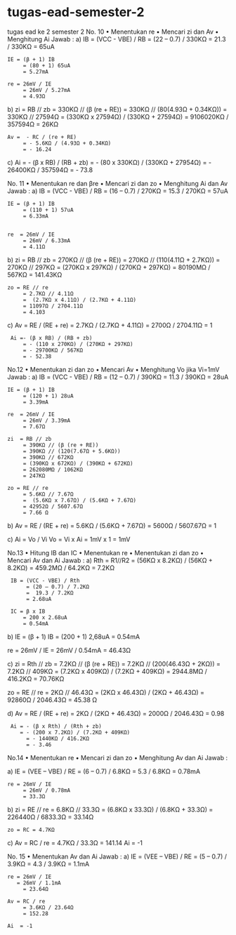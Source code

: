 # tugas-ead-semester-2
tugas ead ke 2 semester 2
No. 10
•	Menentukan re
•	Mencari zi dan Av
•	Menghitung Ai
Jawab :
a)	IB = (VCC - VBE) / RB
	     = (22 – 0.7) / 330KΩ
	     = 21.3 / 330KΩ
	     = 65uA

	IE = (β + 1) IB
	     = (80 + 1) 65uA
	     = 5.27mA

	re = 26mV / IE
	     = 26mV / 5.27mA
	     = 4.93Ω

b)	zi  = RB // zb
	     = 330KΩ // (β (re + RE))
	     = 330KΩ // (80(4.93Ω + 0.34KΩ))
	     = 330KΩ // 27594Ω
	     = (330KΩ x 27594Ω) / (330KΩ + 27594Ω)
	     = 9106020KΩ / 357594Ω
	     = 26KΩ

    Av =  - RC / (re + RE)
	     = - 5.6KΩ / (4.93Ω + 0.34KΩ)
	     = - 16.24

c)	Ai = - (β x RB) / (RB + zb)
	= - (80 x 330KΩ) / (330KΩ + 27954Ω)
	     = - 26400KΩ / 357594Ω
	     = - 73.8


No. 11
•	Menentukan re dan βre
•	Mencari zi dan zo
•	Menghitung Ai dan Av
Jawab :
a)	IB = (VCC - VBE) / RB
	     = (16 – 0.7) / 270KΩ
	     = 15.3 / 270KΩ
	     = 57uA

	IE = (β + 1) IB
	     = (110 + 1) 57uA
	     = 6.33mA


	re  = 26mV / IE
	     = 26mV / 6.33mA
	     = 4.11Ω

b)	zi  = RB // zb
	     = 270KΩ // (β (re + RE))
	     = 270KΩ // (110(4.11Ω + 2.7KΩ))
	     = 270KΩ // 297KΩ
	     = (270KΩ x 297KΩ) / (270KΩ + 297KΩ)
	     = 80190MΩ / 567KΩ
	     = 141.43KΩ

	zo = RE // re
	     = 2.7KΩ // 4.11Ω
	     =  (2.7KΩ x 4.11Ω) / (2.7KΩ + 4.11Ω)
	     = 11097Ω / 2704.11Ω
	     = 4.103


c)	Av = RE / (RE + re)
	      = 2.7KΩ / (2.7KΩ + 4.11Ω)
	      = 2700Ω / 2704.11Ω
	      = 1

	 Ai =- (β x RB) / (RB + zb)
	     = - (110 x 270KΩ) / (270KΩ + 297KΩ)
	     = - 29700KΩ / 567KΩ
	     = - 52.38



No.12
•	Menentukan zi dan zo
•	Mencari Av
•	Menghitung Vo jika Vi=1mV
Jawab :
a)	IB = (VCC - VBE) / RB
	     = (12 – 0.7) / 390KΩ
	     = 11.3 / 390KΩ
	     = 28uA

	IE = (β + 1) IB
	     = (120 + 1) 28uA
	     = 3.39mA

	re  = 26mV / IE
	     = 26mV / 3.39mA
	     = 7.67Ω

	zi  = RB // zb
	     = 390KΩ // (β (re + RE))
	     = 390KΩ // (120(7.67Ω + 5.6KΩ))
	     = 390KΩ // 672KΩ
	     = (390KΩ x 672KΩ) / (390KΩ + 672KΩ)
	     = 262080MΩ / 1062KΩ
	     = 247KΩ

    zo = RE // re
	     = 5.6KΩ // 7.67Ω
	     =  (5.6KΩ x 7.67Ω) / (5.6KΩ + 7.67Ω)
	     = 42952Ω / 5607.67Ω
	     = 7.66 Ω

b)	Av = RE / (RE + re)
	      = 5.6KΩ / (5.6KΩ + 7.67Ω)
	      = 5600Ω / 5607.67Ω
	      = 1

c)	Ai  = Vo / Vi
	Vo = Vi x Ai
	      = 1mV x 1
	      = 1mV
	      


No.13
•	Hitung IB dan IC
•	Menentukan re
•	Menentukan zi dan zo
•	Mencari Av dan Ai
Jawab :
a)	Rth = R1//R2
	      = (56KΩ x 8.2KΩ) / (56KΩ + 8.2KΩ)
	      = 459.2MΩ / 64.2KΩ
	      = 7.2KΩ

	 IB = (VCC - VBE) / Rth
	      = (20 – 0.7) / 7.2KΩ
	      =  19.3 / 7.2KΩ
	      = 2.68uA

	 IC = β x IB
	     = 200 x 2.68uA
	     = 0.54mA

b)	IE = (β + 1) IB
	     = (200 + 1) 2,68uA
	     = 0.54mA
	     
   re  = 26mV / IE
	     = 26mV / 0.54mA
	     = 46.43Ω

c)	zi  = Rth // zb
	     = 7.2KΩ // (β (re + RE))
	     = 7.2KΩ // (200(46.43Ω + 2KΩ))
	     = 7.2KΩ // 409KΩ
	     = (7.2KΩ x 409KΩ) / (7.2KΩ + 409KΩ)
	     = 2944.8MΩ / 416.2KΩ
	     = 70.76KΩ

zo = RE // re
	     = 2KΩ // 46.43Ω
	     =  (2KΩ x 46.43Ω) / (2KΩ + 46.43Ω)
	     = 92860Ω / 2046.43Ω
	     = 45.38 Ω

d)	Av = RE / (RE + re)
	      = 2KΩ / (2KΩ + 46.43Ω)
	      = 2000Ω / 2046.43Ω
	      = 0.98

  	 Ai = - (β x Rth) / (Rth + zb)
  	    = - (200 x 7.2KΩ) / (7.2KΩ + 409KΩ)
	      = - 1440KΩ / 416.2KΩ
	      = - 3.46



No.14
•	Menentukan re
•	Mencari zi dan zo
•	Menghitung Av dan Ai
Jawab :

a)	IE = (VEE – VBE) / RE
	     = (6 – 0.7) / 6.8KΩ
	     = 5.3 / 6.8KΩ
	     = 0.78mA

  	re = 26mV / IE
	     = 26mV / 0.78mA
	     = 33.3Ω

b)	zi = RE // re
	    = 6.8KΩ // 33.3Ω
	    = (6.8KΩ x 33.3Ω) / (6.8KΩ + 33.3Ω)
	    = 226440Ω / 6833.3Ω
	    = 33.14Ω


	zo = RC = 4.7KΩ

c)	Av = RC / re
	      = 4.7KΩ / 33.3Ω
	      = 141.14 
	Ai  = -1


No. 15
•	Menentukan Av dan Ai
Jawab :
a) 	IE = (VEE – VBE) / RE
	     = (5 – 0.7) / 3.9KΩ
	     = 4.3 / 3.9KΩ
	     = 1.1mA

  	re = 26mV / IE
  	   = 26mV / 1.1mA
	     = 23.64Ω

  	Av = RC / re
	     = 3.6KΩ / 23.64Ω
	     = 152.28

	Ai  = -1

